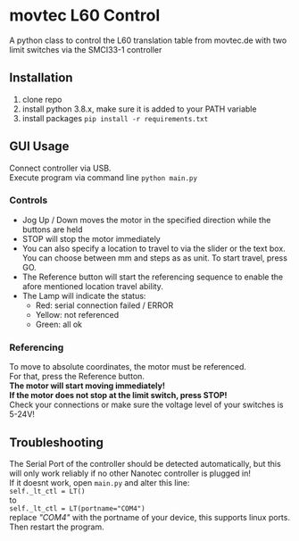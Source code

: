 # movtec L60 Control

A python class to control the L60 translation table from movtec.de with two limit switches via the SMCI33-1 controller

## Installation

1. clone repo
2. install python 3.8.x, make sure it is added to your PATH variable
3. install packages `pip install -r requirements.txt`

## GUI Usage 

Connect controller via USB.  
Execute program via command line `python main.py`  


### Controls
- Jog Up / Down moves the motor in the specified direction while the buttons are held
- STOP will stop the motor immediately
- You can also specify a location to travel to via the slider or the text box. You can choose between mm and steps as as unit. To start travel, press GO.
- The Reference button will start the referencing sequence to enable the afore mentioned location travel ability.
- The Lamp will indicate the status:
    - Red: serial connection failed / ERROR
    - Yellow: not referenced
    - Green: all ok

### Referencing

To move to absolute coordinates, the motor must be referenced.  
For that, press the Reference button.   
**The motor will start moving immediately!**  
**If the motor does not stop at the limit switch, press STOP!**  
Check your connections or make sure the voltage level of your switches is 5-24V!

## Troubleshooting

The Serial Port of the controller should be detected automatically, but this will only work reliably if no other Nanotec controller is plugged in!  
If it doesnt work, open `main.py` and alter this line:  
`self._lt_ctl = LT()`  
to  
`self._lt_ctl = LT(portname="COM4")`  
replace *"COM4"* with the portname of your device, this supports linux ports.  
Then restart the program.
